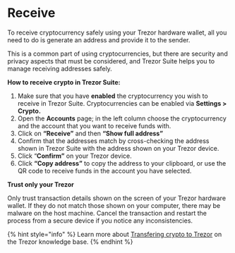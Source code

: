 # Receive

To receive cryptocurrency safely using your Trezor hardware wallet, all you need to do is generate an address and provide it to the sender.

This is a common part of using cryptocurrencies, but there are security and privacy aspects that must be considered, and Trezor Suite helps you to manage receiving addresses safely.

**How to receive crypto in Trezor Suite:**

1. Make sure that you have **enabled** the cryptocurrency you wish to receive in Trezor Suite. Cryptocurrencies can be enabled via **Settings > Crypto.**
2. Open the **Accounts** page; in the left column choose the cryptocurrency and the account that you want to receive funds with.
3. Click on **“Receive”** and then **“Show full address”**
4. Confirm that the addresses match by cross-checking the address shown in Trezor Suite with the address shown on your Trezor device.
5. Click “**Confirm”** on your Trezor device.
6. Click **“Copy address”** to copy the address to your clipboard, or use the QR code to receive funds in the account you have selected.

**Trust only your Trezor**

Only trust transaction details shown on the screen of your Trezor hardware wallet. If they do not match those shown on your computer, there may be malware on the host machine. Cancel the transaction and restart the process from a secure device if you notice any inconsistencies.

{% hint style="info" %}
Learn more about [Transfering crypto to Trezor](https://trezor.io/learn/a/transfer-crypto-to-trezor) on the Trezor knowledge base.
{% endhint %}

